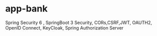 # app-bank
Spring Security 6 , SpringBoot 3 Security, CORs,CSRF,JWT, OAUTH2, OpenID Connect, KeyCloak, Spring Authorization Server
